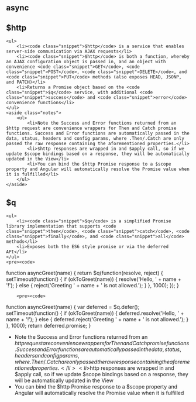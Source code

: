 <section>
    <h1>async</h1>
</section>

<section>
    <h2>$http</h2>

    <ul>
        <li><code class="snippet">$http</code> is a service that enables server-side communication via AJAX requests</li>
        <li><code class="snippet">$http</code> is both a function, whereby an AJAX configuration object is passed in, and an object with convenience <code class="snippet">GET</code>, <code class="snippet">POST</code>, <code class="snippet">DELETE</code>, and <code class="snippet">PUT</code> methods (also exposes HEAD, JSONP, and PATCH)</li>
        <li>Returns a Promise object based on the <code class="snippet">$q</code> service, with additional <code class="snippet">success</code> and <code class="snippet">error</code> convenience functions</li>
    </ul>
    <aside class="notes">
        <ul>
            <li>Note the Success and Error functions returned from an $http request are convenience wrappers for Then and Catch promise functions. Success and Error functions are automatically passed in the data, status, headers and config params, where .Then/.Catch are only passed the raw response containing the aforementioned properties.</li>
            <li>$http responses are wrapped in and $apply call, so if we update $scope bindings based on a response, they will be automatically updated in the View</li>
            <li>You can bind the $http Promise response to a $scope property and Angular will automatically resolve the Promise value when it is fulfilled</li>
        </ul>
    </aside>
</section>

<section>
    <h2>$q</h2>

    <ul>
        <li><code class="snippet">$q</code> is a simplified Promise library implementation that supports <code class="snippet">then</code>, <code class="snippet">catch</code>, <code class="snippet">finally</code>, and <code class="snippet">all</code> methods</li>
        <li>Exposes both the ES6 style promise or via the deferred API</li>
    </ul>
    <pre><code>
function asyncGreet(name) {
return $q(function(resolve, reject) {
setTimeout(function() {
if (okToGreet(name)) { resolve('Hello, ' + name + '!'); }
else { reject('Greeting ' + name + ' is not allowed.'); }
}, 1000);
});
}
        </code></pre>

        <pre><code>
function asyncGreet(name) {
var deferred = $q.defer();
setTimeout(function() {
if (okToGreet(name)) { deferred.resolve('Hello, ' + name + '!'); }
else { deferred.reject('Greeting ' + name + ' is not allowed.'); }
}, 1000);
return deferred.promise;
}
        </code></pre>
    <aside class="notes">
        <ul>
            <li>Note the Success and Error functions returned from an $http request are convenience wrappers for Then and Catch promise functions. Success and Error functions are automatically passed in the data, status, headers and config params, where .Then/.Catch are only passed the raw response containing the aforementioned properties.</li>
            <li>$http responses are wrapped in and $apply call, so if we update $scope bindings based on a response, they will be automatically updated in the View</li>
            <li>You can bind the $http Promise response to a $scope property and Angular will automatically resolve the Promise value when it is fulfilled</li>
        </ul>
    </aside>
</section>
